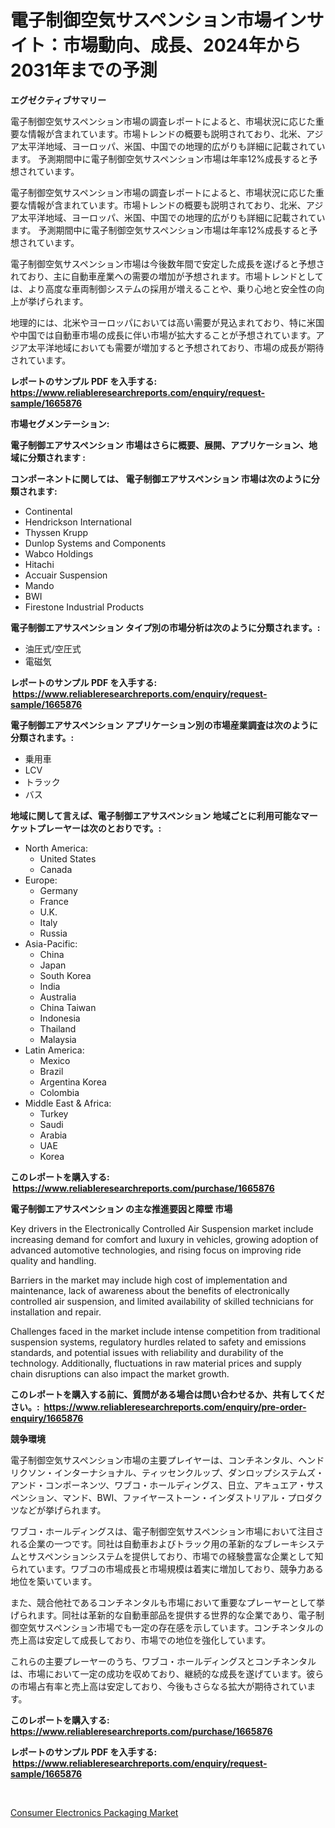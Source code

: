 <p><h1>電子制御空気サスペンション市場インサイト：市場動向、成長、2024年から2031年までの予測</h1></p><p><strong>エグゼクティブサマリー</strong></p>
<p><p>電子制御空気サスペンション市場の調査レポートによると、市場状況に応じた重要な情報が含まれています。市場トレンドの概要も説明されており、北米、アジア太平洋地域、ヨーロッパ、米国、中国での地理的広がりも詳細に記載されています。 予測期間中に電子制御空気サスペンション市場は年率12%成長すると予想されています。</p><p>電子制御空気サスペンション市場の調査レポートによると、市場状況に応じた重要な情報が含まれています。市場トレンドの概要も説明されており、北米、アジア太平洋地域、ヨーロッパ、米国、中国での地理的広がりも詳細に記載されています。 予測期間中に電子制御空気サスペンション市場は年率12%成長すると予想されています。</p><p>電子制御空気サスペンション市場は今後数年間で安定した成長を遂げると予想されており、主に自動車産業への需要の増加が予想されます。市場トレンドとしては、より高度な車両制御システムの採用が増えることや、乗り心地と安全性の向上が挙げられます。</p><p>地理的には、北米やヨーロッパにおいては高い需要が見込まれており、特に米国や中国では自動車市場の成長に伴い市場が拡大することが予想されています。アジア太平洋地域においても需要が増加すると予想されており、市場の成長が期待されています。</p></p>
<p><strong>レポートのサンプル PDF を入手する: <a href="https://www.reliableresearchreports.com/enquiry/request-sample/1665876">https://www.reliableresearchreports.com/enquiry/request-sample/1665876</a></strong></p>
<p><strong>市場セグメンテーション:</strong></p>
<p><strong> 電子制御エアサスペンション 市場はさらに概要、展開、アプリケーション、地域に分類されます :</strong></p>
<p><strong>コンポーネントに関しては、 電子制御エアサスペンション 市場は次のように分類されます: &nbsp;</strong></p>
<p><ul><li>Continental</li><li>Hendrickson International</li><li>Thyssen Krupp</li><li>Dunlop Systems and Components</li><li>Wabco Holdings</li><li>Hitachi</li><li>Accuair Suspension</li><li>Mando</li><li>BWI</li><li>Firestone Industrial Products</li></ul></p>
<p><strong> 電子制御エアサスペンション タイプ別の市場分析は次のように分類されます。:</strong></p>
<p><ul><li>油圧式/空圧式</li><li>電磁気</li></ul></p>
<p><strong>レポートのサンプル PDF を入手する: &nbsp;<a href="https://www.reliableresearchreports.com/enquiry/request-sample/1665876">https://www.reliableresearchreports.com/enquiry/request-sample/1665876</a></strong></p>
<p><strong> 電子制御エアサスペンション アプリケーション別の市場産業調査は次のように分類されます。:</strong></p>
<p><ul><li>乗用車</li><li>LCV</li><li>トラック</li><li>バス</li></ul></p>
<p><strong>地域に関して言えば、電子制御エアサスペンション 地域ごとに利用可能なマーケットプレーヤーは次のとおりです。:</strong></p>
<p><ul>
    <li>
        North America:
        <ul>
            <li>United States</li>
            <li>Canada</li>
        </ul>
    </li>
    <li>
        Europe:
        <ul>
            <li>Germany</li>
            <li>France</li>
            <li>U.K.</li>
            <li>Italy</li>
            <li>Russia</li>
        </ul>
    </li>
    <li>
        Asia-Pacific:
        <ul>
            <li>China</li>
            <li>Japan</li>
            <li>South Korea</li>
            <li>India</li>
            <li>Australia</li>
            <li>China Taiwan</li>
            <li>Indonesia</li>
            <li>Thailand</li>
            <li>Malaysia</li>
        </ul>
    </li>
    <li>
        Latin America:
        <ul>
            <li>Mexico</li>
            <li>Brazil</li>
            <li>Argentina Korea</li>
            <li>Colombia</li>
        </ul>
    </li>
    <li>
        Middle East & Africa:
        <ul>
            <li>Turkey</li>
            <li>Saudi</li>
            <li>Arabia</li>
            <li>UAE</li>
            <li>Korea</li>
        </ul>
    </li>
    </ul></p>
<p><strong>このレポートを購入する: &nbsp;<a href="https://www.reliableresearchreports.com/purchase/1665876">https://www.reliableresearchreports.com/purchase/1665876</a></strong></p>
<p><strong>電子制御エアサスペンション の主な推進要因と障壁 市場</strong></p>
<p><p>Key drivers in the Electronically Controlled Air Suspension market include increasing demand for comfort and luxury in vehicles, growing adoption of advanced automotive technologies, and rising focus on improving ride quality and handling.</p><p>Barriers in the market may include high cost of implementation and maintenance, lack of awareness about the benefits of electronically controlled air suspension, and limited availability of skilled technicians for installation and repair.</p><p>Challenges faced in the market include intense competition from traditional suspension systems, regulatory hurdles related to safety and emissions standards, and potential issues with reliability and durability of the technology. Additionally, fluctuations in raw material prices and supply chain disruptions can also impact the market growth.</p></p>
<p><strong>このレポートを購入する前に、質問がある場合は問い合わせるか、共有してください。:&nbsp; <a href="https://www.reliableresearchreports.com/enquiry/pre-order-enquiry/1665876">https://www.reliableresearchreports.com/enquiry/pre-order-enquiry/1665876</a></strong></p>
<p><strong>競争環境</strong></p>
<p><p>電子制御空気サスペンション市場の主要プレイヤーは、コンチネンタル、ヘンドリクソン・インターナショナル、ティッセンクルップ、ダンロップシステムズ・アンド・コンポーネンツ、ワブコ・ホールディングス、日立、アキュエア・サスペンション、マンド、BWI、ファイヤーストーン・インダストリアル・プロダクツなどが挙げられます。</p><p>ワブコ・ホールディングスは、電子制御空気サスペンション市場において注目される企業の一つです。同社は自動車およびトラック用の革新的なブレーキシステムとサスペンションシステムを提供しており、市場での経験豊富な企業として知られています。ワブコの市場成長と市場規模は着実に増加しており、競争力ある地位を築いています。</p><p>また、競合他社であるコンチネンタルも市場において重要なプレーヤーとして挙げられます。同社は革新的な自動車部品を提供する世界的な企業であり、電子制御空気サスペンション市場でも一定の存在感を示しています。コンチネンタルの売上高は安定して成長しており、市場での地位を強化しています。</p><p>これらの主要プレーヤーのうち、ワブコ・ホールディングスとコンチネンタルは、市場において一定の成功を収めており、継続的な成長を遂げています。彼らの市場占有率と売上高は安定しており、今後もさらなる拡大が期待されています。</p></p>
<p><strong>このレポートを購入する: &nbsp; <a href="https://www.reliableresearchreports.com/purchase/1665876">https://www.reliableresearchreports.com/purchase/1665876</a></strong></p>
<p><strong>レポートのサンプル PDF を入手する: &nbsp;<a href="https://www.reliableresearchreports.com/enquiry/request-sample/1665876">https://www.reliableresearchreports.com/enquiry/request-sample/1665876</a></strong><strong></strong></p>
<p>&nbsp;</p>
<p><p><a href="https://angry-finch-aaf.notion.site/Consumer-Electronics-Packaging-Market-Size-Share-Trends-Analysis-Report-By-Material-By-Type-By--7dd8869d806e4f40ae256dab24a48974">Consumer Electronics Packaging Market</a></p></p>